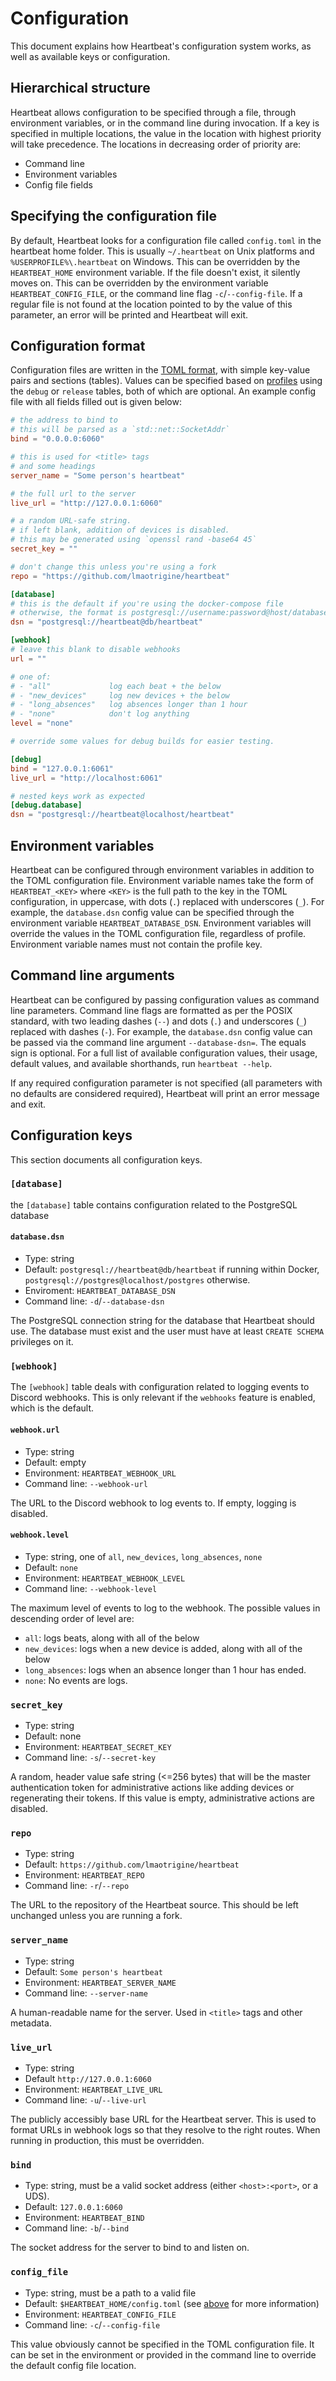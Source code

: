 # Configuration

This document explains how Heartbeat's configuration system works, as well as available keys or configuration.

## Hierarchical structure

Heartbeat allows configuration to be specified through a file, through environment variables, or in the command line
during invocation. If a key is specified in multiple locations, the value in the location with highest priority will
take precedence. The locations in decreasing order of priority are:

- Command line
- Environment variables
- Config file fields

## Specifying the configuration file

By default, Heartbeat looks for a configuration file called `config.toml` in the heartbeat home folder. This is usually
`~/.heartbeat` on Unix platforms and `%USERPROFILE%\.heartbeat` on Windows. This can be overridden by the
`HEARTBEAT_HOME` environment variable. If the file doesn't exist, it silently moves on. This can be overridden by the
environment variable `HEARTBEAT_CONFIG_FILE`, or the command line flag `-c`/`--config-file`. If a regular file is not
found at the location pointed to by the value of this parameter, an error will be printed and Heartbeat will exit.

## Configuration format

Configuration files are written in the [TOML format][toml], with simple key-value pairs and sections (tables). Values
can be specified based on [profiles](https://doc.rust-lang.org/stable/cargo/reference/profiles.html) using the `debug`
or `release` tables, both of which are optional. An example config file with all fields filled out is given below:

```toml
# the address to bind to
# this will be parsed as a `std::net::SocketAddr`
bind = "0.0.0.0:6060"

# this is used for <title> tags
# and some headings
server_name = "Some person's heartbeat"

# the full url to the server
live_url = "http://127.0.0.1:6060"

# a random URL-safe string.
# if left blank, addition of devices is disabled.
# this may be generated using `openssl rand -base64 45`
secret_key = ""

# don't change this unless you're using a fork
repo = "https://github.com/lmaotrigine/heartbeat"

[database]
# this is the default if you're using the docker-compose file
# otherwise, the format is postgresql://username:password@host/database
dsn = "postgresql://heartbeat@db/heartbeat"

[webhook]
# leave this blank to disable webhooks
url = ""

# one of:
# - "all"             log each beat + the below
# - "new_devices"     log new devices + the below
# - "long_absences"   log absences longer than 1 hour
# - "none"            don't log anything
level = "none"

# override some values for debug builds for easier testing.

[debug]
bind = "127.0.0.1:6061"
live_url = "http://localhost:6061"

# nested keys work as expected
[debug.database]
dsn = "postgresql://heartbeat@localhost/heartbeat"
```

## Environment variables

Heartbeat can be configured through environment variables in addition to the TOML configuration file. Environment
variable names take the form of `HEARTBEAT_<KEY>` where `<KEY>` is the full path to the key in the TOML configuration,
in uppercase, with dots (`.`) replaced with underscores (`_`). For example, the `database.dsn` config value can be
specified through the environment variable `HEARTBEAT_DATABASE_DSN`. Environment variables will override the values in
the TOML configuration file, regardless of profile. Environment variable names must not contain the profile key.

## Command line arguments

Heartbeat can be configured by passing configuration values as command line parameters. Command line flags are formatted
as per the POSIX standard, with two leading dashes (`--`) and dots (`.`) and underscores (`_`) replaced with dashes
(`-`). For example, the `database.dsn` config value can be passed via the command line argument `--database-dsn=`. The
equals sign is optional. For a full list of available configuration values, their usage, default values, and available
shorthands, run `heartbeat --help`.

If any required configuration parameter is not specified (all parameters with no defaults are considered required),
Heartbeat will print an error message and exit.

## Configuration keys

This section documents all configuration keys.

### `[database]`

the `[database]` table contains configuration related to the PostgreSQL database

#### `database.dsn`

- Type: string
- Default: `postgresql://heartbeat@db/heartbeat` if running within Docker, `postgresql://postgres@localhost/postgres`
  otherwise.
- Enviroment: `HEARTBEAT_DATABASE_DSN`
- Command line: `-d`/`--database-dsn`

The PostgreSQL connection string for the database that Heartbeat should use. The database must exist and the user must
have at least `CREATE SCHEMA` privileges on it.

### `[webhook]`

The `[webhook]` table deals with configuration related to logging events to Discord webhooks. This is only relevant if
the `webhooks` feature is enabled, which is the default.

#### `webhook.url`

- Type: string
- Default: empty
- Environment: `HEARTBEAT_WEBHOOK_URL`
- Command line: `--webhook-url`

The URL to the Discord webhook to log events to. If empty, logging is disabled.

#### `webhook.level`

- Type: string, one of `all`, `new_devices`, `long_absences`, `none`
- Default: `none`
- Environment: `HEARTBEAT_WEBHOOK_LEVEL`
- Command line: `--webhook-level`

The maximum level of events to log to the webhook. The possible values in descending order of level are:

- `all`: logs beats, along with all of the below
- `new_devices`: logs when a new device is added, along with all of the below
- `long_absences`: logs when an absence longer than 1 hour has ended.
- `none`: No events are logs.

### `secret_key`

- Type: string
- Default: none
- Environment: `HEARTBEAT_SECRET_KEY`
- Command line: `-s`/`--secret-key`

A random, header value safe string (<=256 bytes) that will be the master authentication token for administrative actions
like adding devices or regenerating their tokens. If this value is empty, administrative actions are disabled.

### `repo`

- Type: string
- Default: `https://github.com/lmaotrigine/heartbeat`
- Environment: `HEARTBEAT_REPO`
- Command line: `-r`/`--repo`

The URL to the repository of the Heartbeat source. This should be left unchanged unless you are running a fork.

### `server_name`

- Type: string
- Default: `Some person's heartbeat`
- Environment: `HEARTBEAT_SERVER_NAME`
- Command line: `--server-name`

A human-readable name for the server. Used in `<title>` tags and other metadata.

### `live_url`

- Type: string
- Default `http://127.0.0.1:6060`
- Environment: `HEARTBEAT_LIVE_URL`
- Command line: `-u`/`--live-url`

The publicly accessibly base URL for the Heartbeat server. This is used to format URLs in webhook logs so that they
resolve to the right routes. When running in production, this must be overridden.

### `bind`

- Type: string, must be a valid socket address (either `<host>:<port>`, or a UDS).
- Default: `127.0.0.1:6060`
- Environment: `HEARTBEAT_BIND`
- Command line: `-b`/`--bind`

The socket address for the server to bind to and listen on.

### `config_file`

- Type: string, must be a path to a valid file
- Default: `$HEARTBEAT_HOME/config.toml` (see [above](#specifying-the-configuration-file) for more information)
- Environment: `HEARTBEAT_CONFIG_FILE`
- Command line: `-c`/`--config-file`

This value obviously cannot be specified in the TOML configuration file. It can be set in the environment or provided in
the command line to override the default config file location.


[toml]: https://toml.io
